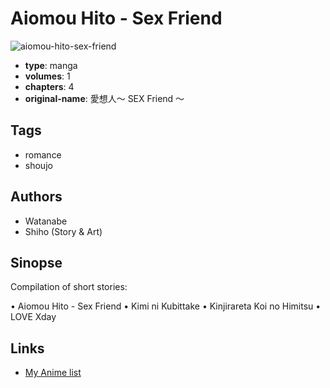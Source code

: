 # Aiomou Hito - Sex Friend

![aiomou-hito-sex-friend](https://cdn.myanimelist.net/images/manga/4/44193.jpg)

-   **type**: manga
-   **volumes**: 1
-   **chapters**: 4
-   **original-name**: 愛想人～ SEX Friend ～

## Tags

-   romance
-   shoujo

## Authors

-   Watanabe
-   Shiho (Story & Art)

## Sinopse

Compilation of short stories:

• Aiomou Hito - Sex Friend
• Kimi ni Kubittake
• Kinjirareta Koi no Himitsu
• LOVE Xday

## Links

-   [My Anime list](https://myanimelist.net/manga/7722/Aiomou_Hito_-_Sex_Friend)
